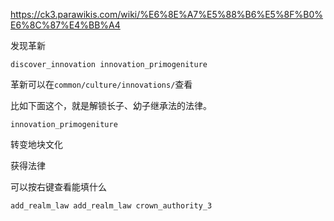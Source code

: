 https://ck3.parawikis.com/wiki/%E6%8E%A7%E5%88%B6%E5%8F%B0%E6%8C%87%E4%BB%A4

发现革新

```
discover_innovation innovation_primogeniture
```

革新可以在`common/culture/innovations/`查看

比如下面这个，就是解锁长子、幼子继承法的法律。

```
innovation_primogeniture
```



转变地块文化



获得法律

可以按右键查看能填什么

```
add_realm_law add_realm_law crown_authority_3 
```

